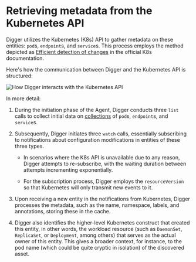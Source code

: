 # Retrieving metadata from the Kubernetes API

Digger utilizes the Kubernetes (K8s) API to gather metadata on these entities: `pod`s, `endpoint`s, and `service`s. This process employs the method depicted as [Efficient detection of changes](https://kubernetes.io/docs/reference/using-api/api-concepts/#efficient-detection-of-changes) in the official K8s documentation.

Here's how the communication between Digger and the Kubernetes API is structured:

![How Digger interacts with the Kubernetes API](../../img/architecture/k8s-metadata-watching.png "How Digger interacts with the Kubernetes API")

In more detail:

1. During the initiation phase of the Agent, Digger conducts three `list` calls to collect initial data on [collections](https://kubernetes.io/docs/reference/using-api/api-concepts/#collections) of `pod`s, `endpoint`s, and `service`s.

2. Subsequently, Digger initiates three `watch` calls, essentially subscribing to notifications about configuration modifications in entities of these three types.

    * In scenarios where the K8s API is unavailable due to any reason, Digger attempts to re-subscribe, with the waiting duration between attempts incrementing exponentially.

    * For the subscription process, Digger employs the `resourceVersion` so that Kubernetes will only transmit new events to it.

3. Upon receiving a new entity in the notifications from Kubernetes, Digger processes the metadata, such as the name, namespace, labels, and annotations, storing these in the cache.

5. Digger also identifies the higher-level Kubernetes construct that created this entity, in other words, the workload resource (such as `DaemonSet`, `ReplicaSet`, or `Deployment`, among others) that serves as the actual owner of this entity. This gives a broader context, for instance, to the pod name (which could be quite cryptic in isolation) of the discovered asset.
